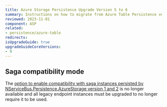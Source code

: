 ```yaml
---
title: Azure Storage Persistence Upgrade Version 5 to 6
summary: Instructions on how to migrate from Azure Table Persistence version 5 to 6
reviewed: 2023-11-01
component: ASP
related:
- persistence/azure-table
redirects:
isUpgradeGuide: true
upgradeGuideCoreVersions:
- 9
---
```


## Saga compatibility mode

The [option to enable compatibility with saga instances persisted by NServiceBus.Persistence.AzureStorage version 1 and 2](/azure-table/configuration.md#saga-compatibility-configuration) is no longer available and all legacy endpoint instances must be upgraded to no longer require it to be used.
